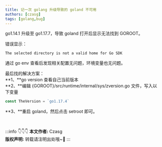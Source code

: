 ```yaml
---
title: 记一次 golang 升级导致的 goland 不可用
authors: [czasg]
tags: [golang,bug]
---
```


go1.14.1 升级至 go1.17.7，导致 goland 打开后显示无法找到 GOROOT。

错误显示：
```text
The selected directory is not a valid home for Go SDK
```

<!--truncate-->

通过 go env 查看后发现相关配置无问题，环境变量也无问题。

最后找的解决方案：  
**1、**go version 查看自己当前版本  
**2、**编辑 {GOROOT}/src/runtime/internal/sys/zversion.go 文件，写入以下变量
```go
const TheVersion = `go1.17.4`
```
**3、**重启 goland，然后点击 setroot 即可。  


<br/>

:::info 👇👇👇
**本文作者:** Czasg    
**版权声明:** 转载请注明出处哦~👮‍
:::